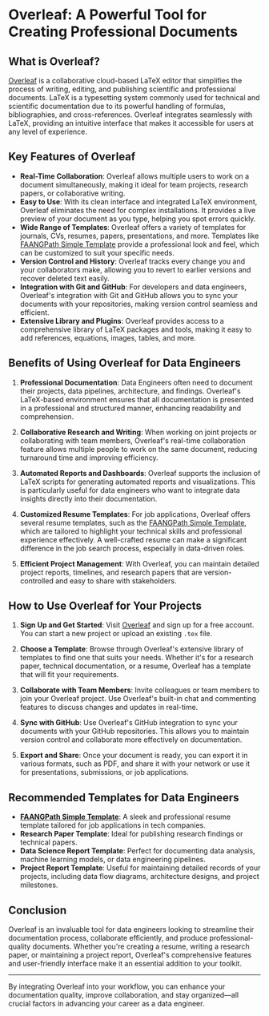 # Overleaf: A Powerful Tool for Creating Professional Documents

## What is Overleaf?

[Overleaf](https://www.overleaf.com/) is a collaborative cloud-based LaTeX editor that simplifies the process of writing, editing, and publishing scientific and professional documents. LaTeX is a typesetting system commonly used for technical and scientific documentation due to its powerful handling of formulas, bibliographies, and cross-references. Overleaf integrates seamlessly with LaTeX, providing an intuitive interface that makes it accessible for users at any level of experience.

## Key Features of Overleaf

- **Real-Time Collaboration**: Overleaf allows multiple users to work on a document simultaneously, making it ideal for team projects, research papers, or collaborative writing.
- **Easy to Use**: With its clean interface and integrated LaTeX environment, Overleaf eliminates the need for complex installations. It provides a live preview of your document as you type, helping you spot errors quickly.
- **Wide Range of Templates**: Overleaf offers a variety of templates for journals, CVs, resumes, papers, presentations, and more. Templates like [FAANGPath Simple Template](https://www.overleaf.com/latex/templates/faangpath-simple-template/npsfpdqnxmbc) provide a professional look and feel, which can be customized to suit your specific needs.
- **Version Control and History**: Overleaf tracks every change you and your collaborators make, allowing you to revert to earlier versions and recover deleted text easily.
- **Integration with Git and GitHub**: For developers and data engineers, Overleaf's integration with Git and GitHub allows you to sync your documents with your repositories, making version control seamless and efficient.
- **Extensive Library and Plugins**: Overleaf provides access to a comprehensive library of LaTeX packages and tools, making it easy to add references, equations, images, tables, and more.

## Benefits of Using Overleaf for Data Engineers

1. **Professional Documentation**: Data Engineers often need to document their projects, data pipelines, architecture, and findings. Overleaf's LaTeX-based environment ensures that all documentation is presented in a professional and structured manner, enhancing readability and comprehension.
   
2. **Collaborative Research and Writing**: When working on joint projects or collaborating with team members, Overleaf's real-time collaboration feature allows multiple people to work on the same document, reducing turnaround time and improving efficiency.

3. **Automated Reports and Dashboards**: Overleaf supports the inclusion of LaTeX scripts for generating automated reports and visualizations. This is particularly useful for data engineers who want to integrate data insights directly into their documentation.

4. **Customized Resume Templates**: For job applications, Overleaf offers several resume templates, such as the [FAANGPath Simple Template](https://www.overleaf.com/latex/templates/faangpath-simple-template/npsfpdqnxmbc), which are tailored to highlight your technical skills and professional experience effectively. A well-crafted resume can make a significant difference in the job search process, especially in data-driven roles.

5. **Efficient Project Management**: With Overleaf, you can maintain detailed project reports, timelines, and research papers that are version-controlled and easy to share with stakeholders.

## How to Use Overleaf for Your Projects

1. **Sign Up and Get Started**: Visit [Overleaf](https://www.overleaf.com/) and sign up for a free account. You can start a new project or upload an existing `.tex` file.
   
2. **Choose a Template**: Browse through Overleaf's extensive library of templates to find one that suits your needs. Whether it's for a research paper, technical documentation, or a resume, Overleaf has a template that will fit your requirements.

3. **Collaborate with Team Members**: Invite colleagues or team members to join your Overleaf project. Use Overleaf's built-in chat and commenting features to discuss changes and updates in real-time.

4. **Sync with GitHub**: Use Overleaf's GitHub integration to sync your documents with your GitHub repositories. This allows you to maintain version control and collaborate more effectively on documentation.

5. **Export and Share**: Once your document is ready, you can export it in various formats, such as PDF, and share it with your network or use it for presentations, submissions, or job applications.

## Recommended Templates for Data Engineers

- **[FAANGPath Simple Template](https://www.overleaf.com/latex/templates/faangpath-simple-template/npsfpdqnxmbc)**: A sleek and professional resume template tailored for job applications in tech companies.
- **Research Paper Template**: Ideal for publishing research findings or technical papers.
- **Data Science Report Template**: Perfect for documenting data analysis, machine learning models, or data engineering pipelines.
- **Project Report Template**: Useful for maintaining detailed records of your projects, including data flow diagrams, architecture designs, and project milestones.

## Conclusion

Overleaf is an invaluable tool for data engineers looking to streamline their documentation process, collaborate efficiently, and produce professional-quality documents. Whether you're creating a resume, writing a research paper, or maintaining a project report, Overleaf's comprehensive features and user-friendly interface make it an essential addition to your toolkit.

---

By integrating Overleaf into your workflow, you can enhance your documentation quality, improve collaboration, and stay organized—all crucial factors in advancing your career as a data engineer.


